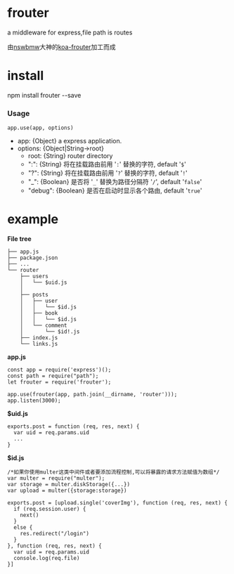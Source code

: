 # frouter
  a middleware for express,file path is routes
  
  由[nswbmw](https://github.com/nswbmw)大神的[koa-frouter](https://github.com/nswbmw/koa-frouter)加工而成

# install
  npm install frouter --save

### Usage

```
app.use(app, options)
```
- app: {Object} a express application.
- options: {Object|String->root}
  - root: {String} router directory
  - ":": {String} 将在挂载路由前用 '`:`' 替换的字符, default '`$`'
  - "?": {String} 将在挂载路由前用 '`?`' 替换的字符, default '`!`'
  - "\_": {Boolean} 是否将 '`_`' 替换为路径分隔符 '`/`', default '`false`'
  - "debug": {Boolean} 是否在启动时显示各个路由, default '`true`'

# example

**File tree**

```
├── app.js
├── package.json
├── ...
└── router
    ├── users
    │   └── $uid.js
    │
    ├── posts
    │   ├── user
    │   │   └── $id.js
    │   ├── book
    │   │   └── $id.js
    │   └── comment
    │       └── $id!.js
    ├── index.js
    └── links.js
```
**app.js**

```
const app = require('express')();
const path = require("path");
let frouter = require('frouter');

app.use(frouter(app, path.join(__dirname, 'router')));
app.listen(3000);
```

**$uid.js**

```
exports.post = function (req, res, next) {
  var uid = req.params.uid
  ...
}
```


**$id.js**

```
/*如果你使用multer这类中间件或者要添加流程控制,可以将暴露的请求方法赋值为数组*/
var multer = require("multer");
var storage = multer.diskStorage({...})
var upload = multer({storage:storage})

exports.post = [upload.single('coverImg'), function (req, res, next) {
  if (req.session.user) {
    next()
  }
  else {
    res.redirect("/login")
  }
}, function (req, res, next) {
  var uid = req.params.uid
  console.log(req.file)
}]
```